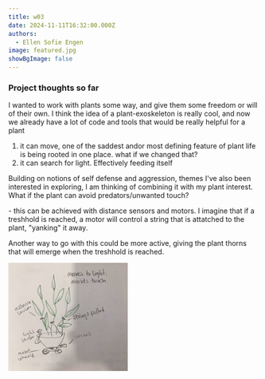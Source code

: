 ```yaml
---
title: w03
date: 2024-11-11T16:32:00.000Z
authors:
  - Ellen Sofie Engen
image: featured.jpg
showBgImage: false
---
```

### Project thoughts so far

I wanted to work with plants some way, and give them some freedom or will of their own. I think the idea of a plant-exoskeleton is really cool, and now we already have a lot of code and tools that would be really helpful for a plant

1. it can move, one of the saddest andor most defining feature of plant life is being rooted in one place. what if we changed that?
2. it can search for light. Effectively feeding itself

Building on notions of self defense and aggression, themes I've also been interested in exploring, I am thinking of combining it with my plant interest. What if the plant can avoid predators/unwanted touch?

\- this can be achieved with distance sensors and motors. I imagine that if a treshhold is reached, a motor will control a string that is attatched to the plant, "yanking" it away.

Another way to go with this could be more active, giving the plant thorns that will emerge when the treshhold is reached.

![sketch of plant exoskeleton robot](sketch.jpeg "exoplant")
